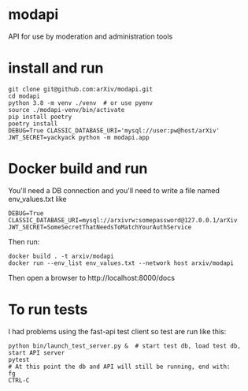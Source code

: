 # modapi

API for use by moderation and administration tools

# install and run

    git clone git@github.com:arXiv/modapi.git
    cd modapi
    python 3.8 -m venv ./venv  # or use pyenv
    source ./modapi-venv/bin/activate
    pip install poetry
    poetry install
    DEBUG=True CLASSIC_DATABASE_URI='mysql://user:pw@host/arXiv' JWT_SECRET=yackyack python -m modapi.app

# Docker build and run
You'll need a DB connection and you'll need to write a file named env_values.txt like

    DEBUG=True
    CLASSIC_DATABASE_URI=mysql://arxivrw:somepassword@127.0.0.1/arXiv
    JWT_SECRET=SomeSecretThatNeedsToMatchYourAuthService

Then run:

    docker build . -t arxiv/modapi
    docker run --env_list env_values.txt --network host arxiv/modapi

Then open a browser to http://localhost:8000/docs

# To run tests
I had problems using the fast-api test client so test are run like this:

    python bin/launch_test_server.py &  # start test db, load test db, start API server
    pytest 
    # At this point the db and API will still be running, end with:
    fg
    CTRL-C
